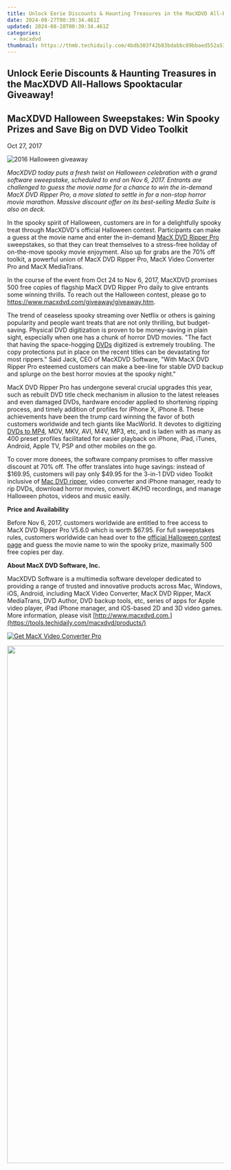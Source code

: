 ```yaml
---
title: Unlock Eerie Discounts & Haunting Treasures in the MacXDVD All-Hallows Spooktacular Giveaway!
date: 2024-08-27T00:39:34.461Z
updated: 2024-08-28T00:39:34.461Z
categories:
  - macxdvd
thumbnail: https://thmb.techidaily.com/4bdb303f42b83bdabbc89bbaed552a530d980933768bd910a7c15106cfbf73fe.png
---
```


## Unlock Eerie Discounts & Haunting Treasures in the MacXDVD All-Hallows Spooktacular Giveaway!

## MacXDVD Halloween Sweepstakes: Win Spooky Prizes and Save Big on DVD Video Toolkit 

Oct 27, 2017

![2016 Halloween giveaway](https://www.macxdvd.com/press-room/../press-room/image/201701.jpg) 

_MacXDVD today puts a fresh twist on Halloween celebration with a grand software sweepstake, scheduled to end on Nov 6, 2017\. Entrants are challenged to guess the movie name for a chance to win the in-demand MacX DVD Ripper Pro, a move slated to settle in for a non-stop horror movie marathon. Massive discount offer on its best-selling Media Suite is also on deck._ 

In the spooky spirit of Halloween, customers are in for a delightfully spooky treat through MacXDVD's official Halloween contest. Participants can make a guess at the movie name and enter the in-demand [MacX DVD Ripper Pro](https://tools.techidaily.com/macxdvd/products/) sweepstakes, so that they can treat themselves to a stress-free holiday of on-the-move spooky movie enjoyment. Also up for grabs are the 70% off toolkit, a powerful union of MacX DVD Ripper Pro, MacX Video Converter Pro and MacX MediaTrans. 

In the course of the event from Oct 24 to Nov 6, 2017, MacXDVD promises 500 free copies of flagship MacX DVD Ripper Pro daily to give entrants some winning thrills. To reach out the Halloween contest, please go to <https://www.macxdvd.com/giveaway/giveaway.htm>. 

The trend of ceaseless spooky streaming over Netflix or others is gaining popularity and people want treats that are not only thrilling, but budget-saving. Physical DVD digitization is proven to be money-saving in plain sight, especially when one has a chunk of horror DVD movies. "The fact that having the space-hogging [DVDs](https://tools.techidaily.com/macxdvd/products/) digitized is extremely troubling. The copy protections put in place on the recent titles can be devastating for most rippers." Said Jack, CEO of MacXDVD Software, "With MacX DVD Ripper Pro esteemed customers can make a bee-line for stable DVD backup and splurge on the best horror movies at the spooky night." 

MacX DVD Ripper Pro has undergone several crucial upgrades this year, such as rebuilt DVD title check mechanism in allusion to the latest releases and even damaged DVDs, hardware encoder applied to shortening ripping process, and timely addition of profiles for iPhone X, iPhone 8\. These achievements have been the trump card winning the favor of both customers worldwide and tech giants like MacWorld. It devotes to digitizing [DVDs to MP4](https://tools.techidaily.com/macxdvd/products/), MOV, MKV, AVI, M4V, MP3, etc, and is laden with as many as 400 preset profiles facilitated for easier playback on iPhone, iPad, iTunes, Android, Apple TV, PSP and other mobiles on the go.

To cover more donees, the software company promises to offer massive discount at 70% off. The offer translates into huge savings: instead of $169.95, customers will pay only $49.95 for the 3-in-1 DVD video Toolkit inclusive of [Mac DVD ripper](https://tools.techidaily.com/macxdvd/products/), video converter and iPhone manager, ready to rip DVDs, download horror movies, convert 4K/HD recordings, and manage Halloween photos, videos and music easily. 

**Price and Availability**

Before Nov 6, 2017, customers worldwide are entitled to free access to MacX DVD Ripper Pro V5.6.0 which is worth $67.95\. For full sweepstakes rules, customers worldwide can head over to the [official Halloween contest page](https://tools.techidaily.com/macxdvd/products/) and guess the movie name to win the spooky prize, maximally 500 free copies per day. 

**About MacX DVD Software, Inc.**

MacXDVD Software is a multimedia software developer dedicated to providing a range of trusted and innovative products across Mac, Windows, iOS, Android, including MacX Video Converter, MacX DVD Ripper, MacX MediaTrans, DVD Author, DVD backup tools, etc, series of apps for Apple video player, iPad iPhone manager, and iOS-based 2D and 3D video games. More information, please visit [http://www.macxdvd.com.](https://tools.techidaily.com/macxdvd/products/)

[![Get MacX Video Converter Pro](https://www.macxdvd.com/press-room/../adv/mvcp-banner-r.jpg)](https://tools.techidaily.com/macxdvd/products/)

<ins class="adsbygoogle"
     style="display:block"
     data-ad-format="autorelaxed"
     data-ad-client="ca-pub-7571918770474297"
     data-ad-slot="1223367746"></ins>



<ins class="adsbygoogle"
     style="display:block"
     data-ad-client="ca-pub-7571918770474297"
     data-ad-slot="8358498916"
     data-ad-format="auto"
     data-full-width-responsive="true"></ins>



<!-- affiliate ads begin -->
<a href="https://ukaidot.sjv.io/c/5597632/1793237/19578" target="_top" id="1793237"><img src="//a.impactradius-go.com/display-ad/19578-1793237" border="0" alt="" width="1200" height="1200"/></a><img height="0" width="0" src="https://imp.pxf.io/i/5597632/1793237/19578" style="position:absolute;visibility:hidden;" border="0" />
<!-- affiliate ads end -->